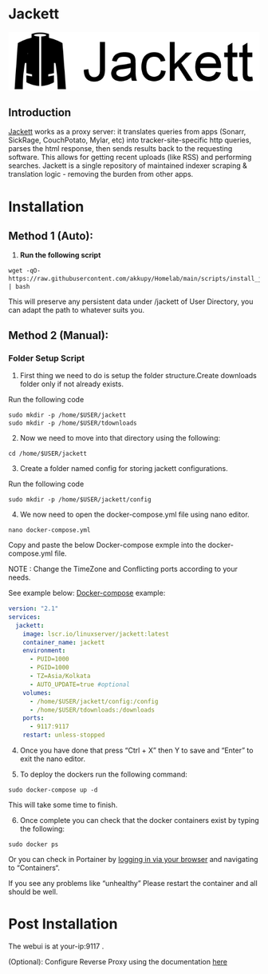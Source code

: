 # Jackett

![](../images/jackett-banner.png)

## Introduction

[Jackett](https://github.com/Jackett/Jackett) works as a proxy server: it translates queries from apps (Sonarr, SickRage, CouchPotato, Mylar, etc) into tracker-site-specific http queries, parses the html response, then sends results back to the requesting software. This allows for getting recent uploads (like RSS) and performing searches. Jackett is a single repository of maintained indexer scraping & translation logic - removing the burden from other apps.

# Installation

## Method 1 (Auto):

1. **Run the following script**

```
wget -qO- https://raw.githubusercontent.com/akkupy/Homelab/main/scripts/install_jackett.sh | bash
```

This will preserve any persistent data under /jackett of User Directory, you can adapt the path to whatever suits you.

## Method 2 (Manual):

### Folder Setup Script

1. First thing we need to do is setup the folder structure.Create downloads folder only if not already exists.

Run the following code
```
sudo mkdir -p /home/$USER/jackett
sudo mkdir -p /home/$USER/tdownloads
```

2. Now we need to move into that directory using the following:

```
cd /home/$USER/jackett
```
3. Create a folder named config for storing jackett configurations.

Run the following code
```
sudo mkdir -p /home/$USER/jackett/config
```
4. We now need to open the docker-compose.yml file using nano editor.

```
nano docker-compose.yml
```
Copy and paste the below Docker-compose exmple into the docker-compose.yml file.

NOTE : Change the TimeZone and Conflicting ports according to your needs.

See example below:
[Docker-compose](https://docs.docker.com/compose/install/) example:

```yaml
version: "2.1"
services:
  jackett:
    image: lscr.io/linuxserver/jackett:latest
    container_name: jackett
    environment:
      - PUID=1000
      - PGID=1000
      - TZ=Asia/Kolkata
      - AUTO_UPDATE=true #optional
    volumes:
      - /home/$USER/jackett/config:/config
      - /home/$USER/tdownloads:/downloads
    ports:
      - 9117:9117
    restart: unless-stopped
```
4. Once you have done that press “Ctrl + X” then Y to save and “Enter” to exit the nano editor.

5. To deploy the dockers run the following command:

```
sudo docker-compose up -d
```

This will take some time to finish.

6. Once complete you can check that the docker containers exist by typing the following:

```
sudo docker ps
```

Or you can check in Portainer by [logging in via your browser](https://github.com/akkupy/Homelab#login-to-portainer) and navigating to “Containers“.

If you see any problems like “unhealthy” Please restart the container and all should be well.

# Post Installation

The webui is at your-ip:9117 .

(Optional): Configure Reverse Proxy using the documentation [here](https://github.com/akkupy/Homelab/blob/main/docs/nginx_proxy_manager.md#first-proxy-host-setup)